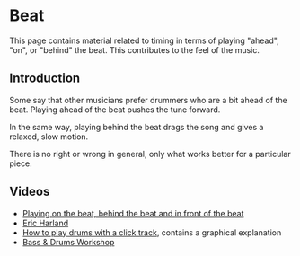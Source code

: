 # Beat

This page contains material related to timing in terms of playing "ahead", "on", or "behind" the beat.
This contributes to the feel of the music.

## Introduction

Some say that other musicians prefer drummers who are a bit ahead of the beat. Playing ahead of the beat pushes the tune forward.

In the same way, playing behind the beat drags the song and gives a relaxed, slow motion. 

There is no right or wrong in general, only what works better for a particular piece.

## Videos

- [Playing on the beat, behind the beat and in front of the beat](https://www.youtube.com/watch?v=GlcSuJlOwJ0)
- [Eric Harland](https://www.youtube.com/watch?v=1PRsRagfrm0)
- [How to play drums with a click track](https://www.youtube.com/watch?v=w0DtCmh0JI0), contains a graphical explanation
- [Bass & Drums Workshop](https://www.youtube.com/watch?v=UB_G32rKNS0)
